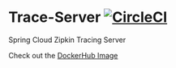 # Trace-Server [![CircleCI](https://circleci.com/gh/wb3-spring/Trace-Server/tree/master.svg?style=svg)](https://circleci.com/gh/wb3-spring/Trace-Server/tree/master)
Spring Cloud Zipkin Tracing Server

Check out the [DockerHub Image](https://hub.docker.com/r/wb3spring/trace-server/)
